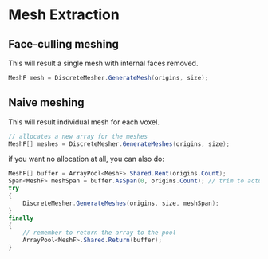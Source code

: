 # Mesh Extraction
## Face-culling meshing
This will result a single mesh with internal faces removed.
```csharp
MeshF mesh = DiscreteMesher.GenerateMesh(origins, size);
```

## Naive meshing
This will result individual mesh for each voxel.
```csharp
// allocates a new array for the meshes
MeshF[] meshes = DiscreteMesher.GenerateMeshes(origins, size);
```
if you want no allocation at all, you can also do:
```csharp
MeshF[] buffer = ArrayPool<MeshF>.Shared.Rent(origins.Count);
Span<MeshF> meshSpan = buffer.AsSpan(0, origins.Count); // trim to actual size
try
{
    DiscreteMesher.GenerateMeshes(origins, size, meshSpan);
}
finally
{
    // remember to return the array to the pool
    ArrayPool<MeshF>.Shared.Return(buffer);
}
```